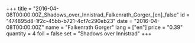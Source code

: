 +++
title = "2016-04-08T00:00:00Z_Shadows_over_Innistrad_Falkenrath_Gorger_[en]_false"
id = "474895d8-1f2c-45bb-b721-4cf7c290eb23"
date = "2016-04-08T00:00:00Z"
name = "Falkenrath Gorger"
lang = ["en"]
price = "0.39"
quantity = 4
foil = false
set = "Shadows over Innistrad"
+++
